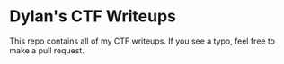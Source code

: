 # Dylan's CTF Writeups

This repo contains all of my CTF writeups. If you see a typo, feel free to make a pull request. 
